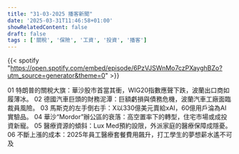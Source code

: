 ```yaml
---
title: "31-03-2025 播客新聞"
date: '2025-03-31T11:46:58+01:00'
showRelatedContent: false
draft: false
tags : ['關稅', '保險', '工資', '投資', '播客']
---
```

{{< spotify "https://open.spotify.com/embed/episode/6PzVJSWnMo7czPXayghBZo?utm_source=generator&theme=0" >}}


01 特朗普的關稅大旗：華沙股市首當其衝，WIG20指數應聲下跌，波蘭出口商如履薄冰。
02 德國汽車巨頭的財務泥潭：巨額虧損與債務危機，波蘭汽車工廠面臨裁員風險。
03 馬斯克的左手倒右手：X以330億美元賣給xAI，60億用戶淪為AI實驗品。
04 華沙“Mordor”辦公區的衰落：高空置率下的轉型，住宅市場或成投資新寵。
05 醫療資源的傾斜：Lux Med預約設限，外派家庭的醫療保障成隱憂。
06 不斷上漲的成本：2025年員工醫療套餐費用飆升，打工學生的夢想薪水遙不可及